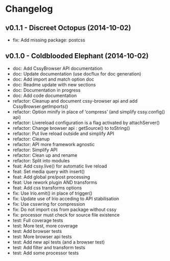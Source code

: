 Changelog
=========

v0.1.1 - Discreet Octopus (2014-10-02) 
----------------------------------------------------------------------

  - fix: Add missing package: postcss


v0.1.0 - Coldblooded Elephant (2014-10-02) 
----------------------------------------------------------------------

  - doc: Add CssyBrowser API documentation
  - doc: Update documentation (use docflux for doc generation)
  - doc: Add import and match option doc
  - doc: Readme update with new sections
  - doc: Documentation in progress
  - doc: Add code documentation
  - refactor: Cleanup and document cssy-browser api and add CssyBrowser.getImports()
  - refactor: Option minify in place of ‘compress’ (and simplify cssy.config() api)
  - refactor: Livereload configuration is a flag activated by attachServer()
  - refactor: Change browser api : getSource() to toString()
  - refactor: Put live reload outside and simplify API
  - refactor: Cleanup
  - refactor: API more framework agnostic
  - refactor: Simplify API
  - refactor: Clean up and rename
  - refactor: Split into modules
  - feat: Add cssy.live() for automatic live reload
  - feat: Set media query with insert()
  - feat: Add global pre/post processing
  - feat: Use rework plugin AND transforms
  - feat: Add css transforms options
  - fix: Use lrio.emit() in place of trigger()
  - fix: Update use of lrio acceding to API stabilisation
  - fix: Use csswring for compression
  - fix: Do not import css from package without cssy
  - fix: processor must check for source file existence
  - test: Full coverage tests
  - test: More test, more coverage
  - test: Add browser tests
  - test: More browser api tests
  - test: Add new api tests (and a browser test)
  - test: Add filter and transform tests
  - test: Add some processor tests


